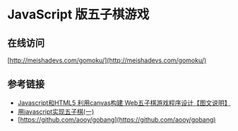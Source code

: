 
# JavaScript 版五子棋游戏

## 在线访问
[http://meishadevs.com/gomoku/](http://meishadevs.com/gomoku/)

## 参考链接
- [Javascript和HTML5 利用canvas构建 Web五子棋游戏程序设计【图文说明】
](http://www.cnblogs.com/taoweiji/archive/2012/12/09/2810464.html)
- [用javascript实现五子棋(一)](http://blog.csdn.net/show_me_the_world/article/details/48884841)
- [https://github.com/aooy/gobang](https://github.com/aooy/gobang)